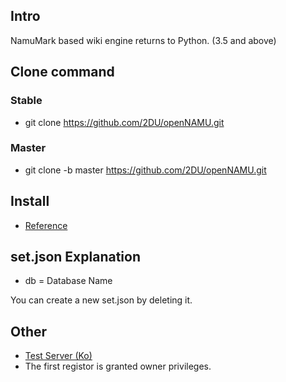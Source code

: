 ﻿## Intro
NamuMark based wiki engine returns to Python. (3.5 and above)

## Clone command
### Stable
 * git clone https://github.com/2DU/openNAMU.git

### Master
 * git clone -b master https://github.com/2DU/openNAMU.git

## Install
 * [Reference](https://en.namu.ml/w/openNAMU%2FInstall)
 
## set.json Explanation
 * db = Database Name

You can create a new set.json by deleting it.

## Other
 * [Test Server (Ko)](http://namu.ml/)
 * The first registor is granted owner privileges.
